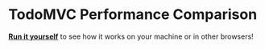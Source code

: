 # TodoMVC Performance Comparison

[**Run it yourself**][runner] to see how it works on your machine or in other
browsers!

[runner]: http://jiexuangao.github.io/todomvc-perf-comparison/


